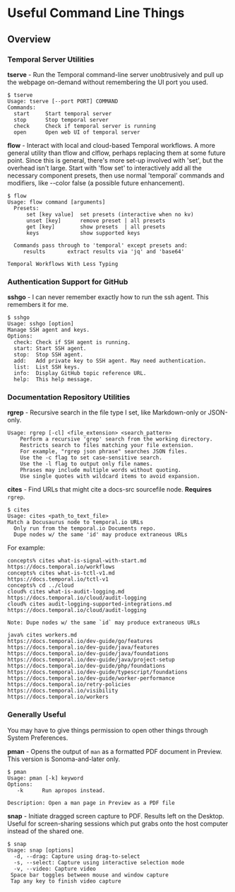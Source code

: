 # Useful Command Line Things 

## Overview

### Temporal Server Utilities

**tserve** - Run the Temporal command-line server unobtrusively and pull up the webpage on-demand without remembering the UI port you used.

```
$ tserve
Usage: tserve [--port PORT] COMMAND
Commands:
  start     Start temporal server
  stop      Stop temporal server
  check     Check if temporal server is running
  open      Open web UI of temporal server
```

**flow** - Interact with local and cloud-based Temporal workflows.
A more general utility than tflow and clflow, perhaps replacing
them at some future point. Since this is general, there's more
set-up involved with 'set', but the overhead isn't large.
Start with 'flow set' to interactively add all the necessary
component presets, then use normal 'temporal' commands and
modifiers, like --color false (a possible future enhancement).

```
$ flow
Usage: flow command [arguments]
  Presets:
      set [key value]  set presets (interactive when no kv)
      unset [key]      remove preset | all presets
      get [key]        show presets  | all presets
      keys             show supported keys

  Commands pass through to 'temporal' except presets and:
     results       extract results via 'jq' and 'base64'

Temporal Workflows With Less Typing
```

### Authentication Support for GitHub

**sshgo** - I can never remember exactly how to run the ssh agent. This remembers it for me.

```
$ sshgo
Usage: sshgo [option]
Manage SSH agent and keys.
Options:
  check: Check if SSH agent is running.
  start: Start SSH agent.
  stop:  Stop SSH agent.
  add:   Add private key to SSH agent. May need authentication.
  list:  List SSH keys.
  info:  Display GitHub topic reference URL.
  help:  This help message.
```

### Documentation Repository Utilities

**rgrep** - Recursive search in the file type I set, like Markdown-only or JSON-only.

```
Usage: rgrep [-cl] <file_extension> <search_pattern>
    Perform a recursive 'grep' search from the working directory.
    Restricts search to files matching your file extension.
    For example, "rgrep json phrase" searches JSON files.
    Use the -c flag to set case-sensitive search.
    Use the -l flag to output only file names.
    Phrases may include multiple words without quoting.
    Use single quotes with wildcard items to avoid expansion.
```

**cites** - Find URLs that might cite a docs-src sourcefile node. **Requires** `rgrep`.

```
$ cites
Usage: cites <path_to_text_file>
Match a Docusaurus node to temporal.io URLs
  Only run from the temporal.io Documents repo.
  Dupe nodes w/ the same 'id' may produce extraneous URLs
```

For example:

```
concepts% cites what-is-signal-with-start.md
https://docs.temporal.io/workflows
concepts% cites what-is-tctl-v1.md 
https://docs.temporal.io/tctl-v1
concepts% cd ../cloud
cloud% cites what-is-audit-logging.md 
https://docs.temporal.io/cloud/audit-logging
cloud% cites audit-logging-supported-integrations.md 
https://docs.temporal.io/cloud/audit-logging

Note: Dupe nodes w/ the same `id` may produce extraneous URLs

java% cites workers.md 
https://docs.temporal.io/dev-guide/go/features
https://docs.temporal.io/dev-guide/java/features
https://docs.temporal.io/dev-guide/java/foundations
https://docs.temporal.io/dev-guide/java/project-setup
https://docs.temporal.io/dev-guide/php/foundations
https://docs.temporal.io/dev-guide/typescript/foundations
https://docs.temporal.io/dev-guide/worker-performance
https://docs.temporal.io/retry-policies
https://docs.temporal.io/visibility
https://docs.temporal.io/workers
```

### Generally Useful

You may have to give things permission to open other things through System Preferences.

**pman** - Opens the output of `man` as a formatted PDF document in Preview. This version is Sonoma-and-later only.

```
$ pman
Usage: pman [-k] keyword
Options:
   -k      Run apropos instead.

Description: Open a man page in Preview as a PDF file
```

**snap** - Initiate dragged screen capture to PDF. Results left on the Desktop. Useful for screen-sharing sessions which put grabs onto the host computer instead of the shared one.

```
$ snap
Usage: snap [options]
  -d, --drag: Capture using drag-to-select
  -s, --select: Capture using interactive selection mode
  -v, --video: Capture video
 Space bar toggles between mouse and window capture
 Tap any key to finish video capture
```
